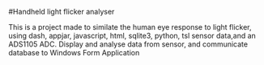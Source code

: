 #Handheld light flicker analyser

This is a project made to similate the human eye response to light flicker, using dash, appjar, javascript, html, sqlite3, python, tsl sensor data,and an ADS1105 ADC. Display and analyse data from sensor, and communicate database to Windows Form Application
